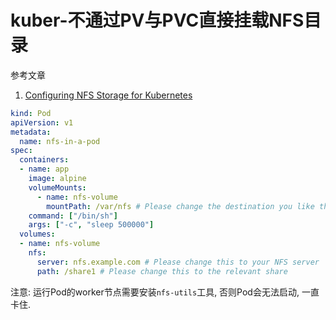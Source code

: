 # kuber-不通过PV与PVC直接挂载NFS目录

参考文章

1. [Configuring NFS Storage for Kubernetes](https://docs.docker.com/ee/ucp/kubernetes/storage/use-nfs-volumes/)

```yaml
kind: Pod
apiVersion: v1
metadata:
  name: nfs-in-a-pod
spec:
  containers:
  - name: app
    image: alpine
    volumeMounts:
      - name: nfs-volume
        mountPath: /var/nfs # Please change the destination you like the share to be mounted too
    command: ["/bin/sh"]
    args: ["-c", "sleep 500000"]
  volumes:
  - name: nfs-volume
    nfs:
      server: nfs.example.com # Please change this to your NFS server
      path: /share1 # Please change this to the relevant share
```

注意: 运行Pod的worker节点需要安装`nfs-utils`工具, 否则Pod会无法启动, 一直卡住.
